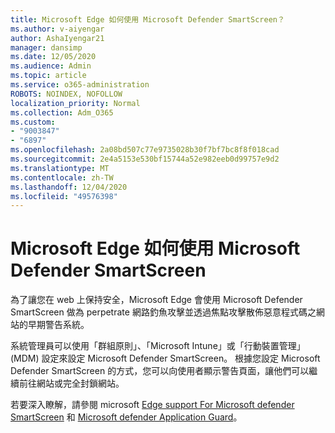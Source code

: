 ```yaml
---
title: Microsoft Edge 如何使用 Microsoft Defender SmartScreen？
ms.author: v-aiyengar
author: AshaIyengar21
manager: dansimp
ms.date: 12/05/2020
ms.audience: Admin
ms.topic: article
ms.service: o365-administration
ROBOTS: NOINDEX, NOFOLLOW
localization_priority: Normal
ms.collection: Adm_O365
ms.custom:
- "9003847"
- "6897"
ms.openlocfilehash: 2a08bd507c77e9735028b30f7bf7bc8f8f018cad
ms.sourcegitcommit: 2e4a5153e530bf15744a52e982eeb0d99757e9d2
ms.translationtype: MT
ms.contentlocale: zh-TW
ms.lasthandoff: 12/04/2020
ms.locfileid: "49576398"
---
```

# <a name="how-microsoft-edge-uses-microsoft-defender-smartscreen"></a>Microsoft Edge 如何使用 Microsoft Defender SmartScreen

為了讓您在 web 上保持安全，Microsoft Edge 會使用 Microsoft Defender SmartScreen 做為 perpetrate 網路釣魚攻擊並透過焦點攻擊散佈惡意程式碼之網站的早期警告系統。

系統管理員可以使用「群組原則」、「Microsoft Intune」或「行動裝置管理」 (MDM) 設定來設定 Microsoft Defender SmartScreen。 根據您設定 Microsoft Defender SmartScreen 的方式，您可以向使用者顯示警告頁面，讓他們可以繼續前往網站或完全封鎖網站。

若要深入瞭解，請參閱 microsoft [Edge support For Microsoft defender SmartScreen](https://go.microsoft.com/fwlink/?linkid=2133081) 和 [Microsoft defender Application Guard](https://go.microsoft.com/fwlink/?linkid=2132839)。